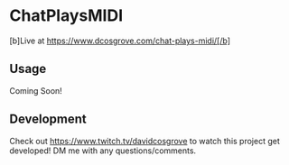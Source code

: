 # ChatPlaysMIDI

[b]Live at https://www.dcosgrove.com/chat-plays-midi/[/b]

## Usage

Coming Soon!

## Development

Check out https://www.twitch.tv/davidcosgrove to watch this project get developed! DM me with any questions/comments.
